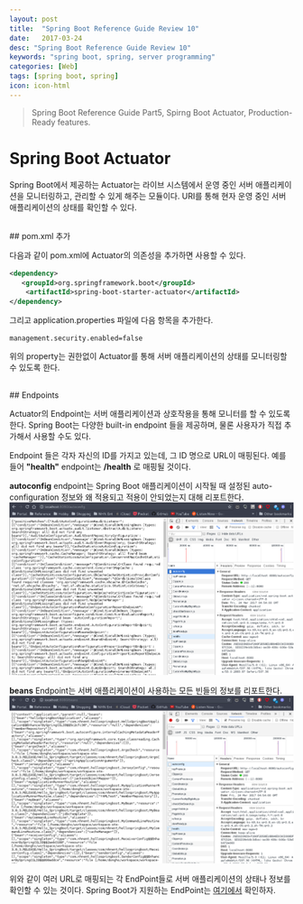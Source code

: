 ```yaml
---
layout: post
title:  "Spring Boot Reference Guide Review 10"
date:   2017-03-24
desc: "Spring Boot Reference Guide Review 10"
keywords: "spring boot, spring, server programming"
categories: [Web]
tags: [spring boot, spring]
icon: icon-html
---
```


> Spring Boot Reference Guide Part5, Spirng Boot Actuator, Production-Ready features.

# Spring Boot Actuator

Spring Boot에서 제공하는 Actuator는 라이브 시스템에서 운영 중인 서버 애플리케이션을 모니터링하고, 관리할 수 있게 해주는 모듈이다. URI를 통해 현자 운영 중인 서버 애플리케이션의 상태를 확인할 수 있다.

<br>
## pom.xml 추가

다음과 같이 pom.xml에 Actuator의 의존성을 추가하면 사용할 수 있다.
~~~xml
<dependency>
   <groupId>org.springframework.boot</groupId>
    <artifactId>spring-boot-starter-actuator</artifactId>
</dependency>
~~~

그리고 application.properties 파일에 다음 항목을 추가한다.
~~~
management.security.enabled=false
~~~
위의 property는 권한없이 Actuator를 통해 서버 애플리케이션의 상태를 모니터링할 수 있도록 한다.

<br>
## Endpoints

Actuator의 Endpoint는 서버 애플리케이션과 상호작용을 통해 모니터를 할 수 있도록 한다.
Spring Boot는 다양한 built-in endpoint 들을 제공하며, 물론 사용자가 직접 추가해서 사용할 수도 있다.

Endpoint 들은 각자 자신의 ID를 가지고 있는데, 그 ID 명으로 URL이 매핑된다. 예를 들어 **"health"** endpoint는 **/health** 로 매핑될 것이다.

**autoconfig** endpoint는 Spring Boot 애플리케이션이 시작될 때 설정된 auto-configuration 정보와 왜 적용되고 적용이 안되었는지 대해 리포트한다.
<br>
![01.png](/static/assets/img/blog/web/2017-03-24-spring_boot_features_10/01.png)


**beans** Endpoint는 서버 애플리케이션이 사용하는 모든 빈들의 정보를 리포트한다.
![02.png](/static/assets/img/blog/web/2017-03-24-spring_boot_features_10/02.png)

위와 같이 여러 URL로 매핑되는 각 EndPoint들로 서버 애플리케이션의 상태나 정보를 확인할 수 있는 것이다.
Spring Boot가 지원하는 EndPoint는 [여기에서][spring_boot_endpoint] 확인하자.

[spring_boot_endpoint]: https://docs.spring.io/spring-boot/docs/current-SNAPSHOT/reference/htmlsingle/#production-ready-endpoints
